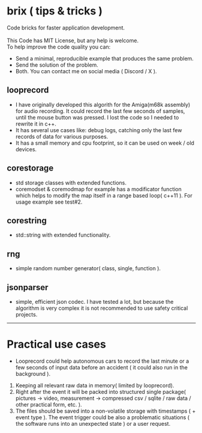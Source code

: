 # brix ( tips & tricks )
Code bricks for faster application development.<br><br>
This Code has MIT License, but any help is welcome.<br>
To help improve the code quality you can:
- Send a minimal, reproducible example that produces the same problem.
- Send the solution of the problem.
- Both.
You can contact me on social media ( Discord / X ).

## looprecord
- I have originally developed this algorith for the Amiga(m68k assembly) for audio recording. It could record the last few seconds of samples, until the mouse button was pressed. I lost the code so I needed to rewrite it in c++.
- It has several use cases like: debug logs, catching only the last few records of data for various purposes.
- It has a small memory and cpu footprint, so it can be used on week / old devices.

## corestorage
- std storage classes with extended functions.
- coremodset & coremodmap for example has a modificator function which helps to modify the map itself in a range based loop( c++11 ). For usage example see test#2.

## corestring
- std::string with extended functionality.

## rng
- simple random number generator( class, single, function ).

## jsonparser
- simple, efficient json codec. I have tested a lot, but because the algorithm is very complex it is not recommended to use safety critical projects.
---
# Practical use cases
- Looprecord could help autonomous cars to record the last minute or a few seconds of input data before an accident ( it could also run in the background ).
1. Keeping all relevant raw data in memory( limited by looprecord).
2. Right after the event it will be packed into structured single package( pictures -> video, measurement -> compressed csv / sqlite / raw data / other practical form, etc. ).
3. The files should be saved into a non-volatile storage with timestamps ( + event type ).
  The event trigger could be also a problematic situations ( the software runs into an unexpected state ) or a user request.
